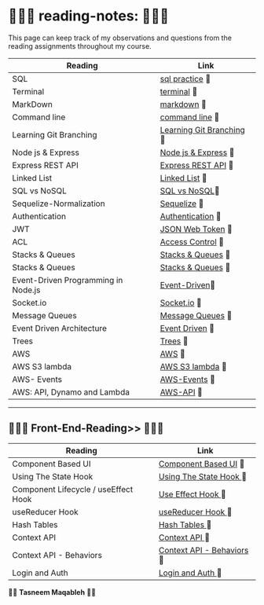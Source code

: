 #  👩🏻‍💻 reading-notes: 👩🏻‍💻  
This page can keep track of my observations and questions from the reading assignments throughout my course.

| **Reading**      | **Link**|
| -----------      | ----------- |
|     SQL          |  [sql practice](sql.md) 📁   |
|    Terminal      |  [terminal](terminal.md) 📁  |
|    MarkDown      |  [markdown](markdown.md) 📁  |
|   Command line   |  [command line](commandline.md) 📁|
| Learning Git Branching |[Learning Git Branching](gitBranching.md) 📁|
| Node js & Express| [Node js & Express](Express.md) 📁|
| Express REST API | [Express REST API](/ExpressRestApi.md) 📁|
| Linked List      | [Linked List](/linkedList.md) 📁 |
| SQL vs NoSQL     | [SQL vs NoSQL](./sqlVsNosql.md)📁 |
|Sequelize-Normalization | [Sequelize](./%20Sequelize.md) 📁 |
| Authentication   | [Authentication](./Authentication.md) 📁|
|       JWT        | [JSON Web Token](./jwt.md) 📁|
|       ACL        | [Access Control](./ACL.md) 📁|
| Stacks & Queues  | [Stacks & Queues](./Stacks%20%26%20Queues.md) 📁|
| Stacks & Queues  | [Stacks & Queues](./Stacks%20%26%20Queues.md) 📁|
|Event-Driven Programming in Node.js| [Event-Driven](./Event-Driven.md)📁|
| Socket.io | [Socket.io](./Socket.io.md) 📁|
| Message Queues | [Message Queues](./Message-Queues.md) 📁|
| Event Driven Architecture | [Event Driven](./EventDrivenArchitecture.md) 📁|
|      Trees     | [Trees](./Trees.md) 📁|
|      AWS     | [AWS](./aws.md) 📁|
|      AWS S3 lambda    | [AWS S3 lambda](./AWS-S3-lambda.md) 📁|
|      AWS- Events    | [ AWS-Events](./AWS-Events.md) 📁|
| AWS: API, Dynamo and Lambda    | [ AWS-API](./AWS-API.md) 📁|


***********************************************************


## 👩🏻‍💻   Front-End-Reading>> 👩🏻‍💻  

| **Reading**      | **Link**|
| -----------      | ----------- |
| Component Based UI    | [ Component Based UI](./ComponentBasedUI.md) 📁|
| Using The State Hook   | [ Using The State Hook ](./StateHook.md) 📁|
| Component Lifecycle / useEffect Hook   | [ Use Effect Hook ](./useEffectHook.md) 📁|
|  useReducer Hook   | [ useReducer Hook  ](./useReducerHook.md) 📁|
|  Hash Tables  | [ Hash Tables  ](./HashTables.md) 📁|
|  Context API  | [ Context API  ](./ContextAPI.md) 📁|
|  Context API - Behaviors  | [Context API - Behaviors](./ContextAPI-Behaviors.md)📁|
| Login and Auth | [Login and Auth ](./LoginAndAuth.md) 📁 |
















👩‍💻 **Tasneem Maqableh** 👩‍💻 